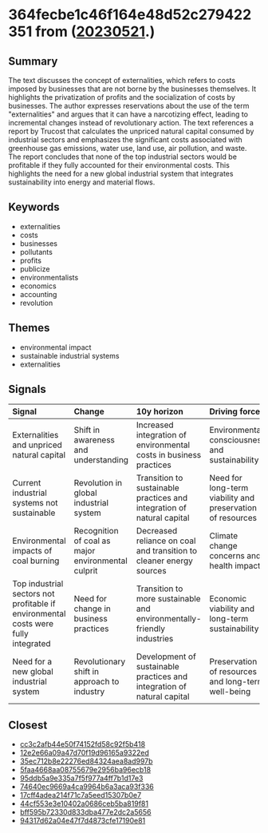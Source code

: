 # 364fecbe1c46f164e48d52c279422351 from ([20230521](https://kghosh.substack.com/p/20230521).)

## Summary

The text discusses the concept of externalities, which refers to costs imposed by businesses that are not borne by the businesses themselves. It highlights the privatization of profits and the socialization of costs by businesses. The author expresses reservations about the use of the term "externalities" and argues that it can have a narcotizing effect, leading to incremental changes instead of revolutionary action. The text references a report by Trucost that calculates the unpriced natural capital consumed by industrial sectors and emphasizes the significant costs associated with greenhouse gas emissions, water use, land use, air pollution, and waste. The report concludes that none of the top industrial sectors would be profitable if they fully accounted for their environmental costs. This highlights the need for a new global industrial system that integrates sustainability into energy and material flows.

## Keywords

* externalities
* costs
* businesses
* pollutants
* profits
* publicize
* environmentalists
* economics
* accounting
* revolution

## Themes

* environmental impact
* sustainable industrial systems
* externalities

## Signals

| Signal                                                                             | Change                                             | 10y horizon                                                             | Driving force                                              |
|:-----------------------------------------------------------------------------------|:---------------------------------------------------|:------------------------------------------------------------------------|:-----------------------------------------------------------|
| Externalities and unpriced natural capital                                         | Shift in awareness and understanding               | Increased integration of environmental costs in business practices      | Environmental consciousness and sustainability             |
| Current industrial systems not sustainable                                         | Revolution in global industrial system             | Transition to sustainable practices and integration of natural capital  | Need for long-term viability and preservation of resources |
| Environmental impacts of coal burning                                              | Recognition of coal as major environmental culprit | Decreased reliance on coal and transition to cleaner energy sources     | Climate change concerns and health impacts                 |
| Top industrial sectors not profitable if environmental costs were fully integrated | Need for change in business practices              | Transition to more sustainable and environmentally-friendly industries  | Economic viability and long-term sustainability            |
| Need for a new global industrial system                                            | Revolutionary shift in approach to industry        | Development of sustainable practices and integration of natural capital | Preservation of resources and long-term well-being         |

## Closest

* [cc3c2afb44e50f74152fd58c92f5b418](cc3c2afb44e50f74152fd58c92f5b418)
* [12e2e66a09a47d70f19d96165a9322ed](12e2e66a09a47d70f19d96165a9322ed)
* [35ec712b8e22276ed84324aea8ad997b](35ec712b8e22276ed84324aea8ad997b)
* [5faa4668aa08755679e2956ba96ecb18](5faa4668aa08755679e2956ba96ecb18)
* [95ddb5a9e335a7f5f977a4ff7b1d17e3](95ddb5a9e335a7f5f977a4ff7b1d17e3)
* [74640ec9669a4ca9964b6a3aca93f336](74640ec9669a4ca9964b6a3aca93f336)
* [17cff4adea214f71c7a5eed15307b0e7](17cff4adea214f71c7a5eed15307b0e7)
* [44cf553e3e10402a0686ceb5ba819f81](44cf553e3e10402a0686ceb5ba819f81)
* [bff595b72330d833dba477e2dc2a5656](bff595b72330d833dba477e2dc2a5656)
* [94317d62a04e47f7d4873cfe17190e81](94317d62a04e47f7d4873cfe17190e81)